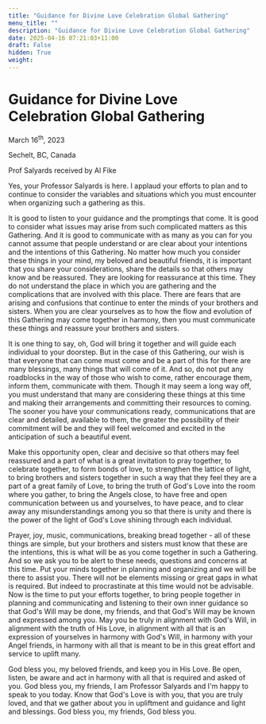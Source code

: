 ```yaml
---
title: "Guidance for Divine Love Celebration Global Gathering"
menu_title: ""
description: "Guidance for Divine Love Celebration Global Gathering"
date: 2025-04-16 07:21:03+11:00
draft: False
hidden: True
weight:
---
```

# Guidance for Divine Love Celebration Global Gathering

March 16<sup>th</sup>, 2023

Sechelt, BC, Canada

Prof Salyards received by Al Fike

Yes, your Professor Salyards is here. I applaud your efforts to plan and to continue to consider the variables and situations which you must encounter when organizing such a gathering as this.

It is good to listen to your guidance and the promptings that come. It is good to consider what issues may arise from such complicated matters as this Gathering. And it is good to communicate with as many as you can for you cannot assume that people understand or are clear about your intentions and the intentions of this Gathering. No matter how much you consider these things in your mind, my beloved and beautiful friends, it is important that you share your considerations, share the details so that others may know and be reassured. They are looking for reassurance at this time. They do not understand the place in which you are gathering and the complications that are involved with this place. There are fears that are arising and confusions that continue to enter the minds of your brothers and sisters. When you are clear yourselves as to how the flow and evolution of this Gathering may come together in harmony, then you must communicate these things and reassure your brothers and sisters.

It is one thing to say, oh, God will bring it together and will guide each individual to your doorstep. But in the case of this Gathering, our wish is that everyone that can come must come and be a part of this for there are many blessings, many things that will come of it. And so, do not put any roadblocks in the way of those who wish to come, rather encourage them, inform them, communicate with them. Though it may seem a long way off, you must understand that many are considering these things at this time and making their arrangements and committing their resources to coming. The sooner you have your communications ready, communications that are clear and detailed, available to them, the greater the possibility of their commitment will be and they will feel welcomed and excited in the anticipation of such a beautiful event.

Make this opportunity open, clear and decisive so that others may feel reassured and a part of what is a great invitation to pray together, to celebrate together, to form bonds of love, to strengthen the lattice of light, to bring brothers and sisters together in such a way that they feel they are a part of a great family of Love, to bring the truth of God's Love into the room where you gather, to bring the Angels close, to have free and open communication between us and yourselves, to have peace, and to clear away any misunderstandings among you so that there is unity and there is the power of the light of God's Love shining through each individual.

Prayer, joy, music, communications, breaking bread together - all of these things are simple, but your brothers and sisters must know that these are the intentions, this is what will be as you come together in such a Gathering. And so we ask you to be alert to these needs, questions and concerns at this time. Put your minds together in planning and organizing and we will be there to assist you. There will not be elements missing or great gaps in what is required. But indeed to procrastinate at this time would not be advisable. Now is the time to put your efforts together, to bring people together in planning and communicating and listening to their own inner guidance so that God's Will may be done, my friends, and that God's Will may be known and expressed among you. May you be truly in alignment with God's Will, in alignment with the truth of His Love, in alignment with all that is an expression of yourselves in harmony with God's Will, in harmony with your Angel friends, in harmony with all that is meant to be in this great effort and service to uplift many.

God bless you, my beloved friends, and keep you in His Love. Be open, listen, be aware and act in harmony with all that is required and asked of you. God bless you, my friends, I am Professor Salyards and I'm happy to speak to you today. Know that God's Love is with you, that you are truly loved, and that we gather about you in upliftment and guidance and light and blessings. God bless you, my friends, God bless you.
